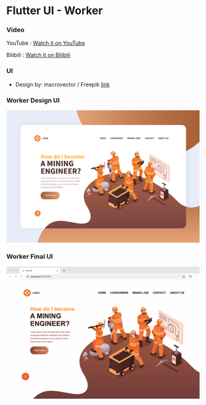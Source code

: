 # Flutter UI - Worker
### Video

YouTube : [Watch it on YouTube](https://youtu.be/ibc7UUJrcbM)

Bilibili : [Watch it on Bilibili](https://www.bilibili.com/video/BV1kg4y1i7TT/)

### UI 

 - Design by:  macrovector / Freepik  [link](http://www.freepik.com)  



### Worker Design UI

![00](00.jpg)

### Worker Final UI

<div align=center> <img src = '01.png' ></div>




